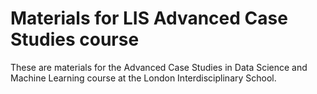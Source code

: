 # Materials for LIS Advanced Case Studies course

These are materials for the Advanced Case Studies in Data Science and Machine
Learning course at the London Interdisciplinary School.
